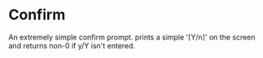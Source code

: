 Confirm
=======
An extremely simple confirm prompt.
prints a simple '[Y/n]' on the screen and returns non-0 if y/Y isn't entered.
